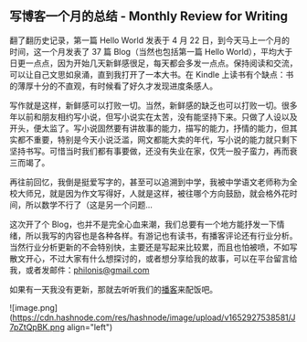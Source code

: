 ## 写博客一个月的总结 - Monthly Review for Writing

翻了翻历史记录，第一篇 Hello World 发表于 4 月 22 日，到今天马上一个月的时间，这一个月发表了 37 篇 Blog（当然也包括第一篇 Hello World），平均大于日更一点点，因为开始几天新鲜感很足，每天都会多发一点点。保持阅读和交流，可以让自己文思如泉涌，直到我打开了一本大书。在 Kindle 上读书有个缺点：书的薄厚十分的不直观，有时候看了好久才发现进度条感人。

写作就是这样，新鲜感可以打败一切。当然，新鲜感的缺乏也可以打败一切。很多年以前和朋友相约写小说，但写小说实在太苦，没有能坚持下来。只做了人设以及开头，便太监了。写小说固然要有讲故事的能力，描写的能力，抒情的能力，但其实都不重要，特别是今天小说泛滥，网文都能大卖的年代，写小说的能力就只剩下坚持书写。可惜当时我们都有事要做，还没有失业在家，仅凭一股子蛮力，再而衰三而竭了。

再往前回忆，我倒是挺爱写字的，甚至可以追溯到中学，我被中学语文老师称为全校大师兄，就是因为作文写得好，人就是这样，被往哪个方向鼓励，就会格外花时间，所以数学不行了（这是另一个问题…

这次开了个 Blog，也并不是完全心血来潮，我们总要有一个地方能抒发一下情绪，所以我写的内容也是各种各样。有游记也有读书，有播客评论还有行业分析。当然行业分析更新的不会特别快，主要还是写起来比较累，而且也怕被喷，不如写散文开心，不过大家有什么想探讨的，或者想分享给我的故事，可以在平台留言给我，或者发邮件：philonis@gmail.com

如果有一天我没有更新，那就去听听我们的[播客](dao.fm)来配饭吧。

![image.png](https://cdn.hashnode.com/res/hashnode/image/upload/v1652927538581/J7pZtQpBK.png align="left")
